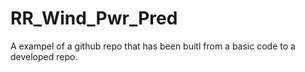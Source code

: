 # RR_Wind_Pwr_Pred
A exampel of a github repo that has been buitl from a basic code to a developed repo.
